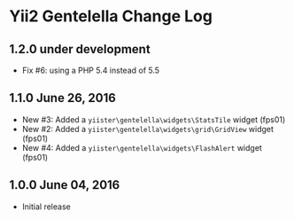 Yii2 Gentelella Change Log
==========================

1.2.0 under development
-----------------------

- Fix #6: using a PHP 5.4 instead of 5.5

1.1.0 June 26, 2016
-----------------------

- New #3: Added a `yiister\gentelella\widgets\StatsTile` widget (fps01)
- New #2: Added a `yiister\gentelella\widgets\grid\GridView` widget (fps01)
- New #4: Added a `yiister\gentelella\widgets\FlashAlert` widget (fps01)

1.0.0 June 04, 2016
-------------------

- Initial release